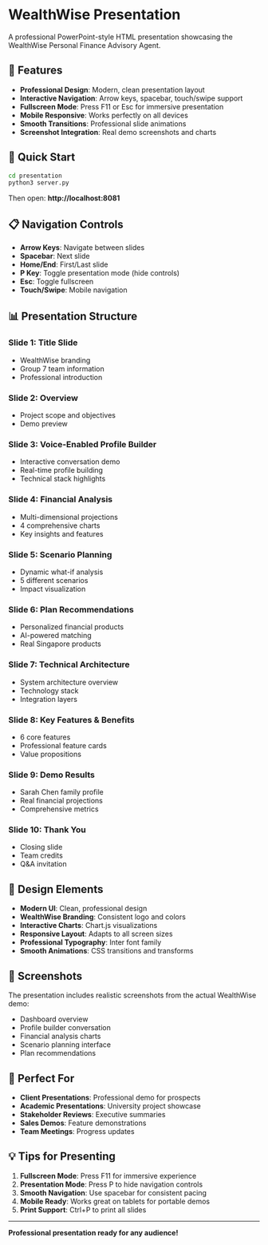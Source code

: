 # WealthWise Presentation

A professional PowerPoint-style HTML presentation showcasing the WealthWise Personal Finance Advisory Agent.

## 🎯 Features

- **Professional Design**: Modern, clean presentation layout
- **Interactive Navigation**: Arrow keys, spacebar, touch/swipe support
- **Fullscreen Mode**: Press F11 or Esc for immersive presentation
- **Mobile Responsive**: Works perfectly on all devices
- **Smooth Transitions**: Professional slide animations
- **Screenshot Integration**: Real demo screenshots and charts

## 🚀 Quick Start

```bash
cd presentation
python3 server.py
```

Then open: **http://localhost:8081**

## 📋 Navigation Controls

- **Arrow Keys**: Navigate between slides
- **Spacebar**: Next slide
- **Home/End**: First/Last slide
- **P Key**: Toggle presentation mode (hide controls)
- **Esc**: Toggle fullscreen
- **Touch/Swipe**: Mobile navigation

## 📊 Presentation Structure

### Slide 1: Title Slide
- WealthWise branding
- Group 7 team information
- Professional introduction

### Slide 2: Overview
- Project scope and objectives
- Demo preview

### Slide 3: Voice-Enabled Profile Builder
- Interactive conversation demo
- Real-time profile building
- Technical stack highlights

### Slide 4: Financial Analysis
- Multi-dimensional projections
- 4 comprehensive charts
- Key insights and features

### Slide 5: Scenario Planning
- Dynamic what-if analysis
- 5 different scenarios
- Impact visualization

### Slide 6: Plan Recommendations
- Personalized financial products
- AI-powered matching
- Real Singapore products

### Slide 7: Technical Architecture
- System architecture overview
- Technology stack
- Integration layers

### Slide 8: Key Features & Benefits
- 6 core features
- Professional feature cards
- Value propositions

### Slide 9: Demo Results
- Sarah Chen family profile
- Real financial projections
- Comprehensive metrics

### Slide 10: Thank You
- Closing slide
- Team credits
- Q&A invitation

## 🎨 Design Elements

- **Modern UI**: Clean, professional design
- **WealthWise Branding**: Consistent logo and colors
- **Interactive Charts**: Chart.js visualizations
- **Responsive Layout**: Adapts to all screen sizes
- **Professional Typography**: Inter font family
- **Smooth Animations**: CSS transitions and transforms

## 📸 Screenshots

The presentation includes realistic screenshots from the actual WealthWise demo:
- Dashboard overview
- Profile builder conversation
- Financial analysis charts
- Scenario planning interface
- Plan recommendations

## 🎯 Perfect For

- **Client Presentations**: Professional demo for prospects
- **Academic Presentations**: University project showcase
- **Stakeholder Reviews**: Executive summaries
- **Sales Demos**: Feature demonstrations
- **Team Meetings**: Progress updates

## 💡 Tips for Presenting

1. **Fullscreen Mode**: Press F11 for immersive experience
2. **Presentation Mode**: Press P to hide navigation controls
3. **Smooth Navigation**: Use spacebar for consistent pacing
4. **Mobile Ready**: Works great on tablets for portable demos
5. **Print Support**: Ctrl+P to print all slides

---

**Professional presentation ready for any audience!**

